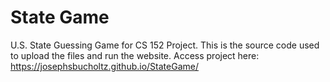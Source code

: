 # State Game 
U.S. State Guessing Game for CS 152 Project. This is the source code used to upload the files and run the website.
Access project here: https://josephsbucholtz.github.io/StateGame/
